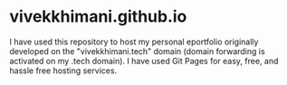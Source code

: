 # vivekkhimani.github.io
I have used this repository to host my personal eportfolio originally developed on the "vivekkhimani.tech" domain (domain forwarding is activated on my .tech domain). I have used Git Pages for easy, free, and hassle free hosting services. 
